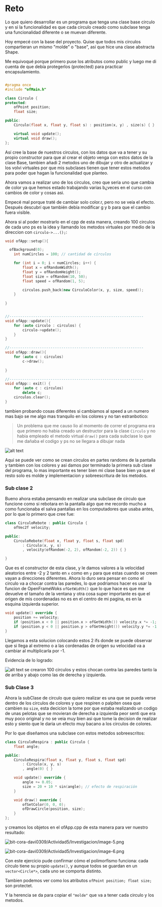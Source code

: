 # Reto 

Lo que quiero desarrollar es un programa que tenga una clase base circulo y en si la funcionalidad es que cada circulo creado como subclase tenga una funcionalidad diferente o se muevan diferente.

Hoy empecé con la base del proyecto. Quise que todos mis circulos compartieran un mismo "molde" o "base", así que hice una clase abstracta Shape.

Me equivoqué porque primero puse los atributos como public y luego me di cuenta de que debía protegerlos (protected) para practicar encapsulamiento.

```cpp

#pragma once
#include "ofMain.h"

class Circulo {
protected: 
    ofPoint position;
    float size;

public:
    Circulo(float x, float y, float s) : position(x, y) , size(s) { }

    virtual void update();
    virtual void draw();
};
```

Así cree la base de nuestros circulos, con los datos que va a tener y su propio constructor para que al crear el objeto venga con estos datos de la clase Base, tambien añadi 2 metodos uno de dibujar y otro de actualizar y los volvi virtuales por que mis subclases tienen que tener estos metodos para poder que hagan la funcionalidad que planteo.

Ahora vamos a realizar uno de los circulos, creo que seria uno que cambia de color ya que hemos estado trabajando varias b¿veces en el curso con cambios de color y cosas asi.

Empecé mal porque traté de cambiar solo color.r, pero no se veía el efecto. Después descubrí que también debía modificar g y b para que el cambio fuera visible.

Ahora si al poder mostrarlo en el cpp de esta manera, creando 100 circulos de cada uno ps es la idea y llamando los metodos virtuales por medio de la direccion con `circulo->...();`:

```cpp
void ofApp::setup(){

  ofBackground(0);
    int numCircles = 100; // cantidad de círculos

    for (int i = 0; i < numCircles; i++) {
        float x = ofRandomWidth();
        float y = ofRandomHeight();
        float size = ofRandom(10, 50);
        float speed = ofRandom(1, 5);

        circulos.push_back(new CirculoColor(x, y, size, speed));
    }
    
}


//--------------------------------------------------------------
void ofApp::update(){
    for (auto circulo : circulos) {
        circulo->update();
    }
}

//--------------------------------------------------------------
void ofApp::draw(){
    for (auto c : circulos) 
        c->draw();
    
}

//--------------------------------------------------------------
void ofApp:: exit() {
    for (auto c : circulos)
        delete c;
    circulos.clear();
}
```

tambien probando cosas diferentes si cambiamos al speed a un numero mas bajo se me algo mas tranquilo en los colores y no tan estranbotico:

> Un problema que me causo lio al momento de correr el programa era que primero no habia creado un destructor para la clase `Circulo` y no habia empleado el metodo virtual `draw()` para cada subclase lo que me dañaba el codigo y ps no se llegara a dibujar nada


![alt text](../Investigacion/image-3.png)

Aqui se puede ver como se crean circulos en partes randoms de la pantalla y tambien con los colores y asi damos por terminado la primera sub clase del programa, lo mas importante es tener bien mi clase base bien ya que el resto solo es molde y implementacion y sobreescritura de los metodos.

### Sub clase 2

Bueno ahora estaba pensando en realizar una subclase de circulo que funcione como si rebotara en la pantalla algo que me recordo mucho a como funcionaba el salva pantallas en los computadores que usaba antes, por lo que lo primero que cree fue:

```cpp
class CirculoRebote : public Circulo {
    ofVec2f velocity;

public:
    CirculoRebote(float x, float y, float s, float spd)
        : Circulo(x, y, s)
        , velocity(ofRandom(-2, 2), ofRandom(-2, 2)) { }

}
```

Que es el constructor de esta clase, y le damos valores a la velocidad aleatorios entre -2 y 2 tanto en `x` como en `y` para que estas cuando se creen vayan a direcciones diferentes.
Ahora lo duro sera pensar en como el circulo va a chocar contra las paredes, lo que podriamos hacer es usar la funcion de OpenFrameWoks `ofGetWidth()` que lo que hace es que me devuelve el tamaño de la ventana y otra cosa super importante es que el origen de mis coordenadas no es en el centro de mi pagina, es en la esquina izquierda superior.
```cpp
void update() override {
    position += velocity;
    if (position.x < 0 || position.x > ofGetWidth()) velocity.x *= -1;
    if (position.y < 0 || position.y > ofGetHeight()) velocity.y *= -1;
}
``` 
Llegamos a esta solucion colocando estos 2 ifs donde se puede observar que si llega al extremo o a las cordenadas de origen su velocidad va a cambiar al multiplicarla por -1.

Evidencia de lo logrado:

![alt text](../Investigacion/image-4.png)
se crearon 100 circulos y estos chocan contra las paredes tanto la de arriba y abajo como las de derecha y izquierda.

### Sub Clase 3
Ahora la subClase de circulo que quiero realizar es una que se pueda verse dentro de los circulos de colores y que respiren o palpiten osea que cambien su `size`, esta decicion la tome por que estaba realizando un codigo de unas pelotas que se movieran de derecha a izquierda peor senti que era muy poco original y no se veia muy bien asi que tome la decision de realizar esto y siento que le daria un efecto muy bacano a los circulos de colores.

Por lo que diseñamos una subclase con estos metodos sobreescritos:

```cpp
class CirculoRespira : public Circulo {
    float angle;

public:
    CirculoRespira(float x, float y, float s, float spd)
        : Circulo(x, y, s)
        , angle(0) { }

    void update() override {
        angle += 0.05;
        size = 20 + 10 * sin(angle); // efecto de respiración
    }

    void draw() override {
        ofSetColor(0, 0, 0);
        ofDrawCircle(position, size);
    }
};
```

y creamos los objetos en el ofApp.cpp de esta manera para ver nuestro resultado:

![bit-cora-davi0309/Actividad5/Investigacion/image-5.png](../Investigacion/image-5.png)

![bit-cora-davi0309/Actividad5/Investigacion/image-6.png](../Investigacion/image-6.png)

Con este ejercicio pude confirmar cómo el polimorfismo funciona: cada círculo tiene su propio `update()`, y aunque todos se guardan en un `vector<Circle*>`, cada uno se comporta distinto.

Tambien podemos ver como los atributos `ofPoint position; float size;` son protectet.

Y la herencia se da para copiar el `"molde"` que va a tener cada circulo y los metodos.

